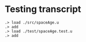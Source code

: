 # Testing transcript

```ucm
.> load ./src/spaceAge.u
.> add
.> load ./test/spaceAge.test.u
.> add
```
